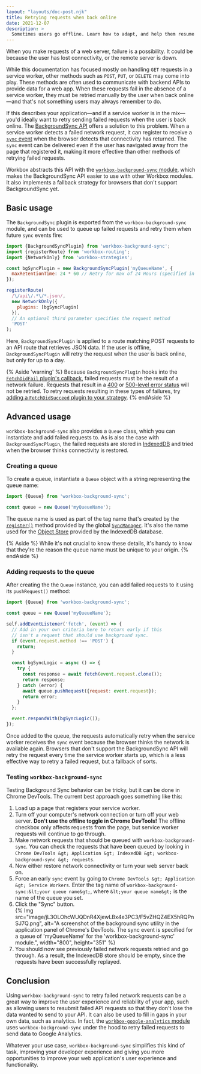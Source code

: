 ```yaml
---
layout: "layouts/doc-post.njk"
title: Retrying requests when back online
date: 2021-12-07
description: >
  Sometimes users go offline. Learn how to adapt, and help them resume requests when they eventually go back online.
---
```


When you make requests of a web server, failure is a possibility. It could be because the user has lost connectivity, or the remote server is down.

While this documentation has focused mostly on handling `GET` requests in a service worker, other methods such as `POST`, `PUT`, or `DELETE` may come into play. These methods are often used to communicate with backend APIs to provide data for a web app. When these requests fail in the absence of a service worker, they must be retried manually by the user when back online&mdash;and that's not something users may always remember to do.

If this describes your application&mdash;and if a service worker is in the mix&mdash;you'd ideally want to retry sending failed requests when the user is back online. The [BackgroundSync API](https://wicg.github.io/BackgroundSync/spec/) offers a solution to this problem. When a service worker detects a failed network request, it can register to receive a [`sync` event](https://developer.mozilla.org/docs/Web/API/SyncEvent) when the browser detects that connectivity has returned. The `sync` event can be delivered even if the user has navigated away from the page that registered it, making it more effective than other methods of retrying failed requests.

Workbox abstracts this API with the [`workbox-background-sync` module](/docs/workbox/modules/workbox-background-sync/), which makes the BackgroundSync API easier to use with other Workbox modules. It also implements a fallback strategy for browsers that don't support BackgroundSync yet.

## Basic usage

The `BackgroundSync` plugin is exported from the `workbox-background-sync` module, and can be used to queue up failed requests and retry them when future `sync` events fire:

```js
import {BackgroundSyncPlugin} from 'workbox-background-sync';
import {registerRoute} from 'workbox-routing';
import {NetworkOnly} from 'workbox-strategies';

const bgSyncPlugin = new BackgroundSyncPlugin('myQueueName', {
  maxRetentionTime: 24 * 60 // Retry for max of 24 Hours (specified in minutes)
});

registerRoute(
  /\/api\/.*\/*.json/,
  new NetworkOnly({
    plugins: [bgSyncPlugin]
  }),
  // An optional third parameter specifies the request method
  'POST'
);
```

Here, `BackgroundSyncPlugin` is applied to a route matching POST requests to an API route that retrieves JSON data. If the user is offline, `BackgroundSyncPlugin` will retry the request when the user is back online, but only for up to a day.

[comment]: <> (TODO: update the using-plugins link when that doc is migrated)
{% Aside 'warning' %}
Because `BackgroundSyncPlugin` hooks into the [`FetchDidFail` plugin's callback](/docs/workbox/using-plugins/), failed requests must be the result of a network failure. Requests that result in a [400](https://developer.mozilla.org/docs/Web/HTTP/Status#client_error_responses) or [500-level error status](https://developer.mozilla.org/docs/Web/HTTP/Status#server_error_responses) will not be retried. To retry requests resulting in these types of failures, try [adding a `FetchDidSucceed` plugin to your strategy](https://github.com/GoogleChrome/workbox/issues/2599#issuecomment-900304969).
{% endAside %}

## Advanced usage

`workbox-background-sync` also provides a `Queue` class, which you can instantiate and add failed requests to. As is also the case with `BackgroundSyncPlugin`, the failed requests are stored in [IndexedDB](https://developer.mozilla.org/docs/Web/API/IndexedDB_API) and tried when the browser thinks connectivity is restored.

### Creating a queue

To create a queue, instantiate a `Queue` object with a string representing the queue name:

```js
import {Queue} from 'workbox-background-sync';

const queue = new Queue('myQueueName');
```

The queue name is used as part of the tag name that's created by the [`register()`](https://wicg.github.io/BackgroundSync/spec/#dom-syncmanager-register) method provided by the global [`SyncManager`](/docs/workbox/modules/workbox-background-sync/#:~:text=by%20the%20global-,SyncManager,-.%20It%27s%20also%20used). It's also the name used for the [Object Store](https://developer.mozilla.org/docs/Web/API/IDBObjectStore) provided by the IndexedDB database.

{% Aside %}
While it's not crucial to know these details, it's handy to know that they're the reason the queue name must be unique to your origin.
{% endAside %}

### Adding requests to the queue
After creating the the `Queue` instance, you can add failed requests to it using its `pushRequest()` method:

```js
import {Queue} from 'workbox-background-sync';

const queue = new Queue('myQueueName');

self.addEventListener('fetch', (event) => {
  // Add in your own criteria here to return early if this
  // isn't a request that should use background sync.
  if (event.request.method !== 'POST') {
    return;
  }

  const bgSyncLogic = async () => {
    try {
      const response = await fetch(event.request.clone());
      return response;
    } catch (error) {
      await queue.pushRequest({request: event.request});
      return error;
    }
  };

  event.respondWith(bgSyncLogic());
});
```

Once added to the queue, the requests automatically retry when the service worker receives the `sync` event because the browser thinks the network is available again. Browsers that don't support the BackgroundSync API will retry the request every time the service worker starts up, which is a less effective way to retry a failed request, but a fallback of sorts.

### Testing `workbox-background-sync`

Testing Background Sync behavior can be tricky, but it can be done in Chrome DevTools. The current best approach goes something like this:

1. Load up a page that registers your service worker.
2. Turn off your computer's network connection or turn off your web server. **Don't use the offline toggle in Chrome DevTools!** The offline checkbox only affects requests from the page, but service worker requests will continue to go through.
3. Make network requests that should be queued with `workbox-background-sync`. You can check the requests that have been queued by looking in `Chrome DevTools &gt; Application &gt; IndexedDB &gt; workbox-background-sync &gt; requests`.
4. Now either restore network connectivity or turn your web server back on.
5. Force an early `sync` event by going to `Chrome DevTools &gt; Application &gt; Service Workers`. Enter the tag name of `workbox-background-sync:&lt;your queue name&gt;`, where `&lt;your queue name&gt;` is the name of the queue you set.
6. Click the "Sync" button.  
   {% Img src="image/jL3OLOhcWUQDnR4XjewLBx4e3PC3/F5vZHQZ4EX5hRQPnSJ7Q.png", alt="A screenshot of the background sync utility in the application panel of Chrome's DevTools. The sync event is specified for a queue of 'myQueueName' for the 'workbox-background-sync' module.", width="800", height="351" %}
7. You should now see previously failed network requests retried and go through. As a result, the IndexedDB store should be empty, since the requests have been successfully replayed.

## Conclusion

Using `workbox-background-sync` to retry failed network requests can be a great way to improve the user experience and reliability of your app, such as allowing users to resubmit failed API requests so that they don't lose the data wanted to send to your API. It can also be used to fill in gaps in your own data, such as analytics. In fact, the [`workbox-google-analytics` module](/docs/workbox/modules/workbox-google-analytics/) uses `workbox-background-sync` under the hood to retry failed requests to send data to Google Analytics.

Whatever your use case, `workbox-background-sync` simplifies this kind of task, improving your developer experience and giving you more opportunities to improve your web application's user experience and functionality.

